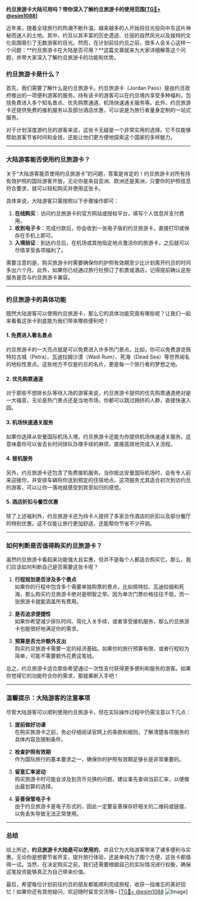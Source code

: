**约旦旅游卡大陆可用吗？带你深入了解约旦旅游卡的使用范围[[TG💪+ @esim1088](https://t.me/s/esim1088)]**

近年来，随着全球旅行的热潮不断升温，越来越多的人开始将目光投向中东这片神秘而迷人的土地。其中，约旦以其丰富的历史遗迹、壮丽的自然风光以及独特的文化氛围吸引了无数游客的目光。然而，在计划前往约旦之前，很多人会关心这样一个问题：**约旦旅游卡在大陆是否可用？**这篇文章就来为大家详细解答这个问题，并带大家深入了解约旦旅游卡的功能和优势。

### 约旦旅游卡是什么？

首先，我们需要了解什么是约旦旅游卡。约旦旅游卡（Jordan Pass）是由约旦政府推出的一项便利游客的服务。持有该卡的游客可以在约旦境内享受多种福利，包括免费进入多个知名景点、优先购票通道、机场快速通关服务等。此外，约旦旅游卡还提供免费的接机服务以及部分酒店优惠，可以说是为旅行者量身定制的一站式服务。

对于计划深度游约旦的游客来说，这张卡无疑是一个非常实用的选择。它不仅能够帮助游客节省时间和金钱，还能让他们更方便地探索这个国家的多样魅力。

---

### 大陆游客能否使用约旦旅游卡？

关于“大陆游客能否使用约旦旅游卡”的问题，答案是肯定的！约旦旅游卡对所有持有效护照的国际游客开放，无论你是来自亚洲、欧洲还是美洲，只要你的护照信息符合要求，就可以轻松购买并使用这张卡。

具体来说，大陆游客只需按照以下步骤操作即可：

1. **在线购买**：访问约旦旅游卡的官方网站或授权平台，填写个人信息并支付费用。
2. **收到电子卡**：完成付款后，你会收到一张电子版的约旦旅游卡，直接打印或保存在手机上即可。
3. **入境验证**：到达约旦后，在机场或其他指定地点激活你的旅游卡，之后就可以尽情享受各项福利了。

需要注意的是，购买旅游卡时需要确保你的护照有效期至少比计划离开约旦的时间多出六个月。此外，如果你已经通过旅行社预订了机票或酒店，记得提前确认这些服务是否与约旦旅游卡兼容。

---

### 约旦旅游卡的具体功能

既然大陆游客可以使用约旦旅游卡，那么它的具体功能究竟有哪些呢？让我们一起来看看这张卡到底能为我们带来哪些便利吧！

#### 1. 免费进入著名景点
约旦旅游卡的一大亮点就是可以免费进入许多热门景点。比如，你可以免费游览佩特拉古城（Petra）、瓦迪拉姆沙漠（Wadi Rum）、死海（Dead Sea）等世界闻名的地标性景点。这些地方不仅是约旦的名片，更是每一个旅行者的梦想之地。

#### 2. 优先购票通道
对于那些不想排长队等待入场的游客来说，约旦旅游卡提供的优先购票通道绝对是一大福音。无论是热门景点还是当地市场，你都可以跳过拥挤的人群，直接快速入园。

#### 3. 机场快速通关服务
如果你选择从安曼国际机场入境，约旦旅游卡还能为你提供机场快速通关服务。这意味着你可以省去长时间排队办理手续的麻烦，直接高效地完成入关流程。

#### 4. 接机服务
另外，约旦旅游卡还包含了免费接机服务。当你抵达安曼国际机场时，会有专人前来迎接你，并安排车辆将你送到预定的住宿地点。这项服务尤其适合初次到访约旦的游客，可以让你一落地就感受到宾至如归的感觉。

#### 5. 酒店折扣与餐饮优惠
除了上述福利外，约旦旅游卡还为持卡人提供了多家合作酒店的折扣以及部分餐厅的特别优惠。这不仅能让旅行更加舒适，还能帮你节省不少开销。

---

### 如何判断是否值得购买约旦旅游卡？

虽然约旦旅游卡看起来功能强大且实惠，但并不是每个人都适合购买它。那么，我们应该如何判断自己是否需要这张卡呢？

1. **行程规划是否涉及多个景点**  
   如果你的行程中包含多个需要单独购票的景点，比如佩特拉、瓦迪拉姆和死海，那么购买约旦旅游卡绝对是明智之举。因为单次门票价格往往不低，而一张旅游卡就能涵盖所有费用。

2. **是否追求便捷性**  
   如果你希望减少排队时间、简化入关手续，或者享受接机服务，那么约旦旅游卡也能很好地满足你的需求。

3. **预算是否允许额外支出**  
   购买约旦旅游卡需要一定的经济基础。如果你的旅行预算有限，或者行程较为简单，可能不需要额外花费这笔钱。

总之，约旦旅游卡适合那些希望通过一次性支付获得更多便利和服务的游客。如果你觉得它的功能符合你的需求，那就果断入手吧！

---

### 温馨提示：大陆游客的注意事项

尽管大陆游客可以顺利使用约旦旅游卡，但在实际操作过程中仍需注意以下几点：

1. **提前做好功课**  
   在购买旅游卡之前，务必仔细阅读官网上的条款和细则，了解清楚各项服务的具体内容及限制条件。

2. **检查护照有效期**  
   作为国际旅行的基本要求之一，确保你的护照有效期足够长是非常重要的。

3. **留意汇率波动**  
   购买旅游卡时可能会涉及到货币兑换的问题，建议事先查询当前汇率，以便做出最划算的选择。

4. **妥善保管电子卡**  
   由于约旦旅游卡是电子形式的，因此一定要妥善保存好相关的二维码或链接，以免丢失导致无法正常使用。

---

### 总结

综上所述，**约旦旅游卡大陆是可以使用的**，并且它为大陆游客带来了诸多便利与实惠。无论你是想要节省开支、提升旅行体验，还是单纯为了图个方便，这张卡都值得一试。当然，在决定购买之前，我们还需要根据自己的实际情况进行权衡，确保这笔投资能够真正为自己带来价值。

最后，希望每位计划前往约旦的朋友都能顺利完成旅程，收获一段难忘的美好回忆！如果你还有其他疑问，欢迎随时留言交流哦~ [[TG💪+ @esim1088](https://t.me/s/esim1088) ![Image](https://i.postimg.cc/4NQfJmqS/Snipaste-2025-05-13-00-14-12.png)]
